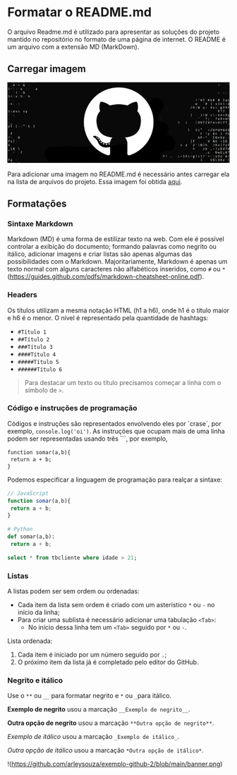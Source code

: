# Formatar o README.md
O arquivo Readme.md é utilizado para apresentar as soluções do projeto mantido no repositório no formato de uma página de internet. O README é um arquivo com a extensão MD (MarkDown).

## Carregar imagem

![Texto alternativo para a imagem](https://github.com/arleysouza/exemplo-github-2/blob/main/banner.png)

Para adicionar uma imagem no README.md é necessário antes carregar ela na lista de arquivos do projeto. Essa imagem foi obtida [aqui](https://digitalinnovation.one/artigos/como-fazer-login-corretamente-no-github-pelo-terminal).

## Formatações

### Sintaxe Markdown
Markdown (MD) é uma forma de estilizar texto na web. Com ele é possível controlar a exibição do documento; formando palavras como negrito ou itálico, adicionar imagens e criar listas são apenas algumas das possibilidades com o Markdown. Majoritariamente, Markdown é apenas um texto normal com alguns caracteres não alfabéticos inseridos, como `#` ou `*` (https://guides.github.com/pdfs/markdown-cheatsheet-online.pdf).

### Headers
Os títulos utilizam a mesma notação HTML (h1 a h6), onde h1 é o título maior e h6 é o menor. O nível é representado pela quantidade de hashtags:
- `#Título 1`
- `##Título 2`
- `###Título 3`
- `####Título 4`
- `#####Título 5`
- `######Título 6`

> Para destacar um texto ou título precisamos começar a linha com o símbolo de `>`.

### Código e instruções de programação
Códigos e instruções são representados envolvendo eles por \`crase\`, por exemplo, `console.log('oi')`. 
As instruções que ocupam mais de uma linha podem ser representadas usando três \`\`\`, por exemplo,
```
function somar(a,b){
 return a + b;
}
```
Podemos especificar a linguagem de programação para realçar a sintaxe:
```javascript
// JavaScript
function somar(a,b){
 return a + b;
}
```
```python
# Python
def somar(a,b):
 return a + b;
```
```sql
select * from tbcliente where idade > 21;
```

### Listas
A listas podem ser sem ordem ou ordenadas:
* Cada item da lista sem ordem é criado com um asterístico `*` ou `-` no início da linha;
* Para criar uma sublista é necessário adicionar uma tabulação `<Tab>`:
  * No início dessa linha tem um `<Tab>` seguido por `*` ou `-`.

Lista ordenada:
1. Cada item é iniciado por um número seguido por `.`;
2. O próximo item da lista já é completado pelo editor do GitHub.


### Negrito e itálico
Use o `**` ou `__` para formatar negrito e `*` ou `_`para itálico.

__Exemplo de negrito__ usou a marcação `__Exemplo de negrito__`.

**Outra opção de negrito** usou a marcação `**Outra opção de negrito**`.

_Exemplo de itálico_ usou a marcação `_Exemplo de itálico_`.

*Outra opção de itálico* usou a marcação `*Outra opção de itálico*`.

!(https://github.com/arleysouza/exemplo-github-2/blob/main/banner.png)
